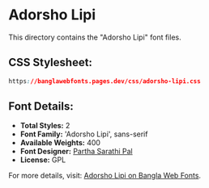 # Adorsho Lipi

This directory contains the "Adorsho Lipi" font files.

## CSS Stylesheet:
```css
https://banglawebfonts.pages.dev/css/adorsho-lipi.css
```

## Font Details:
- **Total Styles:** 2
- **Font Family:** 'Adorsho Lipi', sans-serif
- **Available Weights:** 400
- **Font Designer:** [Partha Sarathi Pal](mailto:p.s.pal.2006@gmail.com)
- **License:** GPL

For more details, visit: [Adorsho Lipi on Bangla Web Fonts](https://banglawebfonts.pages.dev/adorsho-lipi/#about).